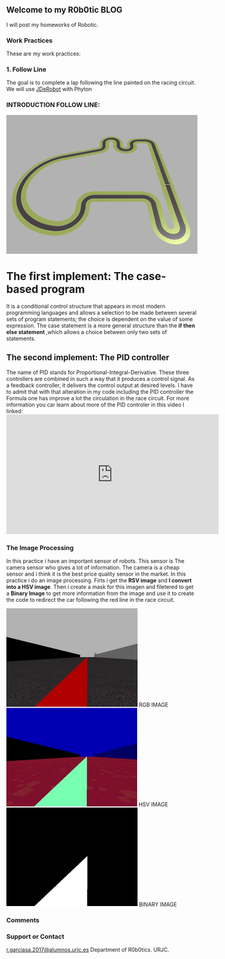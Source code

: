 ## Welcome to my R0b0tic BLOG

I will post my homeworks of Robotic.

### Work Practices

These are my work practices: 

### 1. Follow Line 
The goal is to complete a lap following the line painted on the racing circuit.
We will use <a href="https://jderobot.github.io/RoboticsAcademy/ " >JDeRobot</a> with Phyton

### INTRODUCTION FOLLOW LINE: 

<img src="Captura de pantalla 2020-02-26 a las 23.28.01.png" alt="hi" class="inline"/>

<h1>The first implement: <b>The case-based program</b></h1>
It is a conditional control structure that appears in most modern programming languages and allows a selection to be made   between several sets of program statements; the choice is dependent on the value of some expression. The case statement is a  more general structure than the <b> if then else statement </b>,which allows a choice between only two sets of statements.

<h2> The second implement: The PID controller</h2>
The name of PID stands for Proportional-Integral-Derivative. These three controllers are combined in such a way that it produces a control signal. As a feedback controller, it delivers the control output at desired levels. I have to admit that with that alteration in my code including the PID controller the Formula one has improve a lot the circulation in the race circuit. For more information you car learn about more of the PID controler in this video I linked:
<embed width="560" height="315"
src="https://www.youtube.com/watch?v=v27xYKdZUzI">

### The Image Processing
In this practice i have an important sensor of robots. This sensor is The camera sensor who gives a lot of information. The camera is a cheap sensor and i think it is the best price quality sensor in the market.
In this practice i do an image processing. Firts i get the <b> RSV image</b> and <b> I convert into a HSV image</b>. Then i create a mask for this imagen and filetered to get a <b> Binary Image</b> to get more information from the image and use it to create the code to redirect the car following the red line in the race circuit.

<img src="rgb.png" alt="hi" class="center"/> 
RGB IMAGE 

<img src="hsv.png" alt="hi" class="center"/> 
HSV IMAGE 

<img src="binary.png" alt="hi" class="center"/> 
BINARY IMAGE 


### Comments


### Support or Contact

r.garciasa.2017@alumnos.urjc.es
Department of R0b0tics. URJC.
